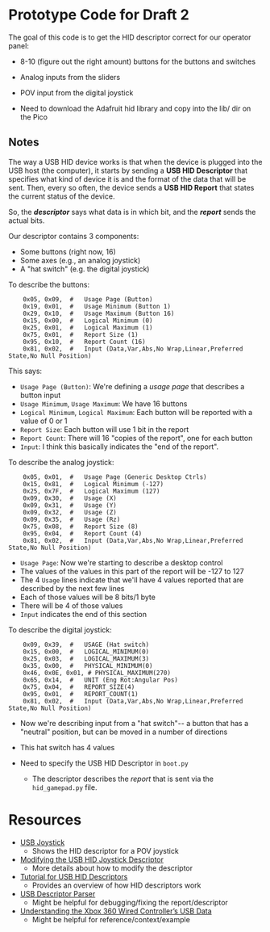 # Prototype Code for Draft 2

The goal of this code is to get the HID descriptor correct for our operator panel: 

* 8-10 (figure out the right amount) buttons for the buttons and switches
* Analog inputs from the sliders
* POV input from the digital joystick



* Need to download the Adafruit hid library and copy into the lib/ dir on the Pico

## Notes 

The way a USB HID device works is that when the device is plugged into the USB host (the computer), it starts by sending a **USB HID Descriptor** that specifies what kind of device it is and the format of the data that will be sent. Then, every so often, the device sends a **USB HID Report** that states the current status of the device. 

So, the ***descriptor*** says what data is in which bit, and the ***report*** sends the actual bits. 

Our descriptor contains 3 components: 
* Some buttons (right now, 16)
* Some axes (e.g., an analog joystick)
* A "hat switch" (e.g. the digital joystick)

To describe the buttons: 

```
    0x05, 0x09,  #   Usage Page (Button)
    0x19, 0x01,  #   Usage Minimum (Button 1)
    0x29, 0x10,  #   Usage Maximum (Button 16)
    0x15, 0x00,  #   Logical Minimum (0)
    0x25, 0x01,  #   Logical Maximum (1)
    0x75, 0x01,  #   Report Size (1)
    0x95, 0x10,  #   Report Count (16)
    0x81, 0x02,  #   Input (Data,Var,Abs,No Wrap,Linear,Preferred State,No Null Position)
```

This says: 

* `Usage Page (Button)`: We're defining a *usage page* that describes a button input
* `Usage Minimum`, `Usage Maximum`: We have 16 buttons
* `Logical Minimum`, `Logical Maximum`: Each button will be reported with a value of 0 or 1
* `Report Size`: Each button will use 1 bit in the report
* `Report Count`: There will 16 "copies of the report", one for each button
* `Input`: I think this basically indicates the "end of the report". 

To describe the analog joystick: 

```
    0x05, 0x01,  #   Usage Page (Generic Desktop Ctrls)
    0x15, 0x81,  #   Logical Minimum (-127)
    0x25, 0x7F,  #   Logical Maximum (127)
    0x09, 0x30,  #   Usage (X)
    0x09, 0x31,  #   Usage (Y)
    0x09, 0x32,  #   Usage (Z)
    0x09, 0x35,  #   Usage (Rz)
    0x75, 0x08,  #   Report Size (8)
    0x95, 0x04,  #   Report Count (4)
    0x81, 0x02,  #   Input (Data,Var,Abs,No Wrap,Linear,Preferred State,No Null Position)

```

* `Usage Page`: Now we're starting to describe a desktop control 
* The values of the values in this part of the report will be -127 to 127
* The 4 `Usage` lines indicate that we'll have 4 values reported that are described by the next few lines
* Each of those values will be 8 bits/1 byte
* There will be 4 of those values
* `Input` indicates the end of this section

To describe the digital joystick: 

```
    0x09, 0x39,  #   USAGE (Hat switch)
    0x15, 0x00,  #   LOGICAL_MINIMUM(0)
    0x25, 0x03,  #   LOGICAL_MAXIMUM(3)
    0x35, 0x00,  #   PHYSICAL_MINIMUM(0)
    0x46, 0x0E, 0x01, # PHYSICAL_MAXIMUM(270)
    0x65, 0x14,  #   UNIT (Eng Rot:Angular Pos)
    0x75, 0x04,  #   REPORT_SIZE(4)
    0x95, 0x01,  #   REPORT_COUNT(1)
    0x81, 0x02,  #   Input (Data,Var,Abs,No Wrap,Linear,Preferred State,No Null Position)
```

* Now we're describing input from a "hat switch"-- a button that has a "neutral" position, but can be moved in a number of directions
* This hat switch has 4 values


* Need to specify the USB HID Descriptor in `boot.py`
    * The descriptor describes the *report* that is sent via the `hid_gamepad.py` file.


# Resources

* [USB Joystick](https://helmpcb.com/electronics/usb-joystick)
    * Shows the HID descriptor for a POV joystick
* [Modifying the USB HID Joystick Descriptor](https://helmpcb.com/electronics/modifying-the-joystick-hid-descriptor)
    * More details about how to modify the descriptor
* [Tutorial for USB HID Descriptors](https://eleccelerator.com/tutorial-about-usb-hid-report-descriptors/)
    * Provides an overview of how HID descriptors work
* [USB Descriptor Parser](http://eleccelerator.com/usbdescreqparser/)
    * Might be helpful for debugging/fixing the report/descriptor
* [Understanding the Xbox 360 Wired Controller’s USB Data](https://www.partsnotincluded.com/understanding-the-xbox-360-wired-controllers-usb-data/)
    * Might be helpful for reference/context/example


